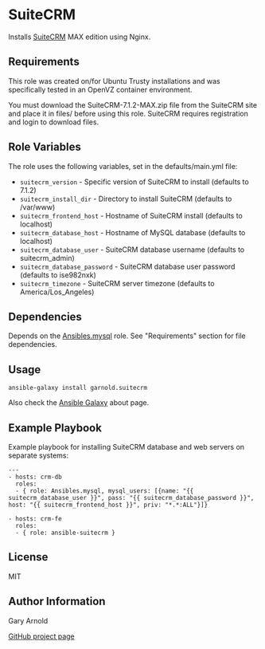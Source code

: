 SuiteCRM
======

Installs [SuiteCRM](http://suitecrm.com/) MAX edition using Nginx.

Requirements
------------

This role was created on/for Ubuntu Trusty installations and was specifically tested in an OpenVZ container environment.

You must download the SuiteCRM-7.1.2-MAX.zip file from the SuiteCRM site and place it in files/ before using this role.  SuiteCRM requires registration and login to download files.

Role Variables
--------------

The role uses the following variables, set in the defaults/main.yml file:

* `suitecrm_version` - Specific version of SuiteCRM to install (defaults to 7.1.2)
* `suitecrm_install_dir` - Directory to install SuiteCRM (defaults to /var/www)
* `suitecrm_frontend_host` - Hostname of SuiteCRM install (defaults to localhost)
* `suitecrm_database_host` - Hostname of MySQL database (defaults to localhost)
* `suitecrm_database_user` - SuiteCRM database username (defaults to suitecrm_admin)
* `suitecrm_database_password` - SuiteCRM database user password (defaults to ise982nxk)
* `suitecrm_timezone` - SuiteCRM server timezone (defaults to America/Los_Angeles)

Dependencies
------------

Depends on the [Ansibles.mysql](https://galaxy.ansible.com/list#/roles/509) role.  See "Requirements" section for file dependencies.

Usage
-----

    ansible-galaxy install garnold.suitecrm

Also check the [Ansible Galaxy](https://galaxy.ansibleworks.com/intro) about page.

Example Playbook
-------------------------

Example playbook for installing SuiteCRM database and web servers on separate systems:

    ---
    - hosts: crm-db
      roles:
      - { role: Ansibles.mysql, mysql_users: [{name: "{{ suitecrm_database_user }}", pass: "{{ suitecrm_database_password }}", host: "{{ suitecrm_frontend_host }}", priv: "*.*:ALL"}]}

    - hosts: crm-fe
      roles:
      - { role: ansible-suitecrm }

License
-------

MIT

Author Information
------------------

Gary Arnold

[GitHub project page](https://github.com/Dhar/ansible-suitecrm)
